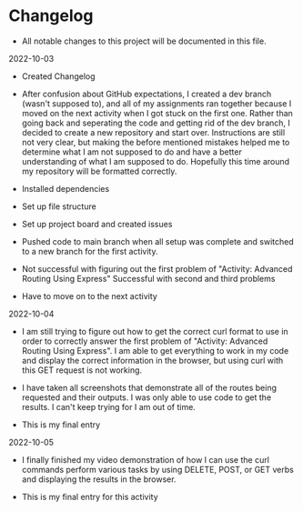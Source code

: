 # Changelog
* All notable changes to this project will be documented in this file.

2022-10-03
* Created Changelog

* After confusion about GitHub expectations, I created a dev branch (wasn't supposed to), and all of my assignments ran together because I moved on the next activity when I got stuck on the first one. Rather than going back and seperating the code and getting rid of the dev branch, I decided to create a new repository and start over. Instructions are still not very clear, but making the before mentioned mistakes helped me to determine what I am not supposed to do and have a better understanding of what I am supposed to do. Hopefully this time around my repository will be formatted correctly.

* Installed dependencies

* Set up file structure

* Set up project board and created issues

* Pushed code to main branch when all setup was complete and switched to a new branch for the first activity.

* Not successful with figuring out the first problem of "Activity: Advanced Routing Using Express" Successful with second and third problems

* Have to move on to the next activity 

2022-10-04

* I am still trying to figure out how to get the correct curl format to use in order to correctly answer the first problem of "Activity: Advanced Routing Using Express". I am able to get everything to work in my code and display the correct information in the browser, but using curl with this GET request is not working.

* I have taken all screenshots that demonstrate all of the routes being requested and their outputs. I was only able to use code to get the results. I can't keep trying for I am out of time.

* This is my final entry

2022-10-05

* I finally finished my video demonstration of how I can use the curl commands perform various tasks by using DELETE, POST, or GET verbs and displaying the results in the browser.

* This is my final entry for this activity

